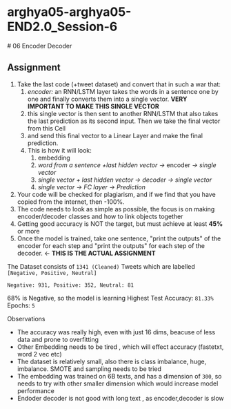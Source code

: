 # arghya05-arghya05-END2.0_Session-6
﻿# 06 Encoder Decoder

## Assignment

1.  Take the last code (+tweet dataset) and convert that in such a war that:
    1.  _encoder:_ an  RNN/LSTM  layer takes the words in a sentence one by one and finally converts them into a single vector.  **VERY IMPORTANT TO MAKE THIS SINGLE VECTOR**
    2.  this single vector is then sent to another RNN/LSTM that also takes the last prediction as its second input. Then we take the final vector from this Cell
    3.  and send this final vector to a Linear Layer and make the final prediction.
    4.  This is how it will look:
        1.  embedding
        2.  _word from a sentence +last hidden vector ->_ encoder  _-> single vector_
        3.  _single vector + last hidden vector -> decoder -> single vector_
        4.  _single vector -> FC layer -> Prediction_
2.  Your code will be checked for plagiarism, and if we find that you have copied from the internet, then -100%.
3.  The code needs to look as simple as possible, the focus is on making encoder/decoder classes and how to link objects together
4.  Getting good accuracy is NOT the target, but must achieve at least  **45%**  or more
5.  Once the model is trained, take one sentence, "print the outputs" of the encoder for each step and "print the outputs" for each step of the decoder. ←  **THIS IS THE ACTUAL ASSIGNMENT**

The Dataset consists of `1341 (Cleaned)` Tweets which are labelled `[Negative, Positive, Neutral]`
```
Negative: 931, Positive: 352, Neutral: 81
```
68% is Negative, so the model is learning
Highest Test Accuracy: `81.33%`
Epochs: `5`

Observations
- The accuracy was really high, even with just 16 dims, beacuse of less data and prone to overfitting
- Other Embedding needs to be tired , which will effect accuracy (fastetxt, word 2 vec etc)
- The dataset is relatively small,   also there is class imbalance, huge, imbalance. SMOTE and sampling needs to be tried 
- The embedding was trained on 6B texts, and has a dimension of `300`, so needs to try with other smaller dimension which would increase model performance 
- Endoder decoder is not good with long text , as encoder,decoder is slow 
